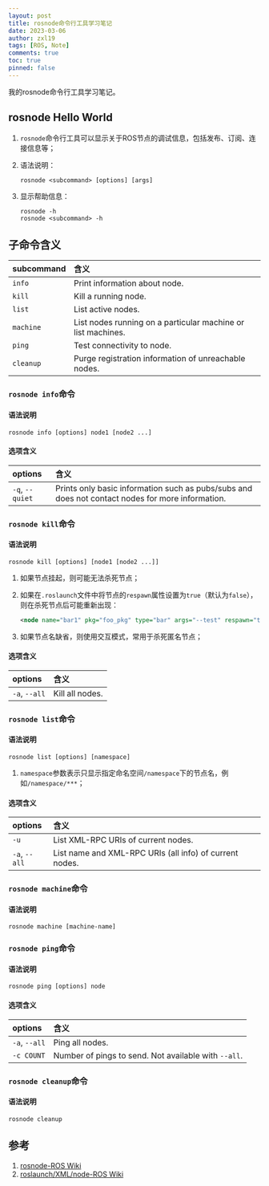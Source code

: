 ```yaml
---
layout: post
title: rosnode命令行工具学习笔记
date: 2023-03-06
author: zxl19
tags: [ROS, Note]
comments: true
toc: true
pinned: false
---
```


我的rosnode命令行工具学习笔记。

<!-- more -->

## rosnode Hello World

1. `rosnode`命令行工具可以显示关于ROS节点的调试信息，包括发布、订阅、连接信息等；
2. 语法说明：

    ```shell
    rosnode <subcommand> [options] [args]
    ```

3. 显示帮助信息：

    ```shell
    rosnode -h
    rosnode <subcommand> -h
    ```

## 子命令含义

| subcommand | 含义 |
| :--- | :--- |
| `info` | Print information about node. |
| `kill` | Kill a running node. |
| `list` | List active nodes. |
| `machine` | List nodes running on a particular machine or list machines. |
| `ping` | Test connectivity to node. |
| `cleanup` | Purge registration information of unreachable nodes. |

### `rosnode info`命令

#### 语法说明

```shell
rosnode info [options] node1 [node2 ...]
```

#### 选项含义

| options | 含义 |
| :--- | :--- |
| `-q`, `--quiet` | Prints only basic information such as pubs/subs and does not contact nodes for more information. |

### `rosnode kill`命令

#### 语法说明

```shell
rosnode kill [options] [node1 [node2 ...]]
```

1. 如果节点挂起，则可能无法杀死节点；
2. 如果在`.roslaunch`文件中将节点的`respawn`属性设置为`true`（默认为`false`），则在杀死节点后可能重新出现：

    ```xml
    <node name="bar1" pkg="foo_pkg" type="bar" args="--test" respawn="true" />
    ```

3. 如果节点名缺省，则使用交互模式，常用于杀死匿名节点；

#### 选项含义

| options | 含义 |
| :--- | :--- |
| `-a`, `--all` | Kill all nodes. |

### `rosnode list`命令

#### 语法说明

```shell
rosnode list [options] [namespace]
```

1. `namespace`参数表示只显示指定命名空间`/namespace`下的节点名，例如`/namespace/***`；

#### 选项含义

| options | 含义 |
| :--- | :--- |
| `-u` | List XML-RPC URIs of current nodes. |
| `-a`, `--all` | List name and XML-RPC URIs (all info) of current nodes. |

### `rosnode machine`命令

#### 语法说明

```shell
rosnode machine [machine-name]
```

### `rosnode ping`命令

#### 语法说明

```shell
rosnode ping [options] node
```

#### 选项含义

| options | 含义 |
| :--- | :--- |
| `-a`, `--all` | Ping all nodes. |
| `-c COUNT` | Number of pings to send. Not available with `--all`. |

### `rosnode cleanup`命令

#### 语法说明

```shell
rosnode cleanup
```

## 参考

1. [rosnode-ROS Wiki](http://wiki.ros.org/rosnode)
2. [roslaunch/XML/node-ROS Wiki](http://wiki.ros.org/roslaunch/XML/node)
